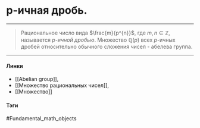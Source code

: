 # p-ичная дробь.
***
>Рациональное число вида $\frac{m}{p^{n}}$, где $m,n\in\mathbb{Z}$, называется $p$-*ичной дробью*. Множество $\mathbb{Q}(p)$ всех $p$-ичных дробей относительно обычного сложения чисел - абелева группа.
***
#### Линки
- [[Abelian group]], 
- [[Множество рациональных чисел]],
- [[Множество]]
#### Тэги 
 #Fundamental_math_objects  